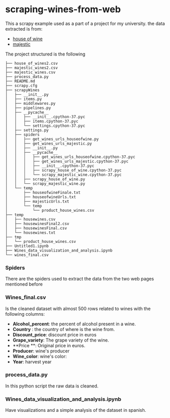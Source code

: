 # scraping-wines-from-web

This a scrapy example used as a part of a project for my university. the data extracted is from: 

- [house of wine](https://www.houseofwine.gr/how/) 
- [majestic](https://www.majestic.co.uk)

The project structured is the following 

```
├── house_of_wines2.csv
├── majestic_wines2.csv
├── majestic_wines.csv
├── process_data.py
├── README.md
├── scrapy.cfg
├── scrapyWines
│   ├── __init__.py
│   ├── items.py
│   ├── middlewares.py
│   ├── pipelines.py
│   ├── __pycache__
│   │   ├── __init__.cpython-37.pyc
│   │   ├── items.cpython-37.pyc
│   │   └── settings.cpython-37.pyc
│   ├── settings.py
│   ├── spiders
│   │   ├── get_wines_urls_houseofwine.py
│   │   ├── get_wines_urls_majestic.py
│   │   ├── __init__.py
│   │   ├── __pycache__
│   │   │   ├── get_wines_urls_houseofwine.cpython-37.pyc
│   │   │   ├── get_wines_urls_majestic.cpython-37.pyc
│   │   │   ├── __init__.cpython-37.pyc
│   │   │   ├── scrapy_house_of_wine.cpython-37.pyc
│   │   │   └── scrapy_majestic_wine.cpython-37.pyc
│   │   ├── scrapy_house_of_wine.py
│   │   └── scrapy_majestic_wine.py
│   └── temp
│       ├── houseofwineFinale.txt
│       ├── houseofwineUrls.txt
│       ├── majesticUrls.txt
│       └── temp
│           └── product_house_wines.csv
├── temp
│   ├── housewines.csv
│   ├── housewinesFinal2.csv
│   ├── housewinesFinal.csv
│   └── housewines.txt
├── tmp
│   └── product_house_wines.csv
├── Untitled1.ipynb
├── Wines_data_visualization_and_analysis.ipynb
└── wines_final.csv  
```





### Spiders 

There are the spiders used to extract the data from the two web pages mentioned before 

### Wines_final.csv

Is the cleaned dataset with almost 500 rows related to wines with the following columns: 

- **Alcohol_percent**: the percent of alcohol present in a wine. 
- **Country** : the country of where is the wine from. 
- **Discount_price**: discount price in euros 
- **Grape_variety**: The grape variety of the wine. 
- **Price **: Original price in euros. 
- **Producer**: wine's producer 
- **Wine_color**: wine's color: 
- **Year**: harvest year

### process_data.py 

In this python script the raw data is cleaned. 

###  Wines_data_visualization_and_analysis.ipynb 

Have visualizations and a simple analysis of the dataset in spanish. 



















